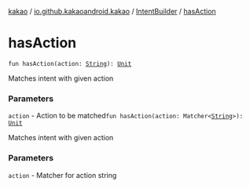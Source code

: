 [kakao](../../index.md) / [io.github.kakaoandroid.kakao](../index.md) / [IntentBuilder](index.md) / [hasAction](./has-action.md)

# hasAction

`fun hasAction(action: `[`String`](https://kotlinlang.org/api/latest/jvm/stdlib/kotlin/-string/index.html)`): `[`Unit`](https://kotlinlang.org/api/latest/jvm/stdlib/kotlin/-unit/index.html)

Matches intent with given action

### Parameters

`action` - Action to be matched`fun hasAction(action: Matcher<`[`String`](https://kotlinlang.org/api/latest/jvm/stdlib/kotlin/-string/index.html)`>): `[`Unit`](https://kotlinlang.org/api/latest/jvm/stdlib/kotlin/-unit/index.html)

Matches intent with given action

### Parameters

`action` - Matcher for action string